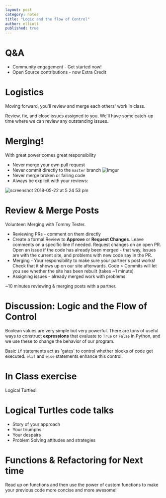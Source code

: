 ```yaml
---
layout: post
category: notes
title: "Logic and the flow of Control"
author: elliott
published: true
---
```


# Q&A

* Community engagement - Get started now!
* Open Source contributions - now Extra Credit

# Logistics

Moving forward, you'll review and merge each others' work in class.

Review, fix, and close issues assigned to you. We'll have some catch-up time where
we can review any outstanding issues.

# Merging!

With great power comes great responsibility

* Never merge your own pull request
* Never commit directly to the `master` branch
![Imgur](http://i.imgur.com/sEFqgU7.png)
* Never merge broken or failing code
* Always be explicit with your reviews:

![screenshot 2018-05-22 at 5 24 53 pm](https://user-images.githubusercontent.com/1702745/40391297-c084aa2e-5de5-11e8-9eee-54c79744b2b8.png)


# Review & Merge Posts

Volunteer: Merging with Tommy Tester.

* Reviewing PRs - comment on them directly
* Create a formal Review to **Approve** or **Request Changes**.  Leave comments on a specific line if needed.  Request changes on an open PR.  Open an issue if the code has already been merged - that way, issues are with the current site, and problems with new code say in the PR.
* Merging - Your responsibility to make sure your partner's post works! Check that it shows up on our site afterwards.  Code > Commits will let you see whether the site has been rebuilt (takes ~1 minute)
* Assigning issues - already merged work with problems

~10 minutes reviewing & merging posts with a partner.

# Discussion: Logic and the Flow of Control

Boolean values are very simple but very powerful.  There are tons of useful ways to
construct **expressions** that evaluate to `True` or `False` in Python, and we use these
to change the behavior of our program.

Basic `if` statements act as 'gates' to control whether blocks of code get executed.
`elif` and `else` statements enhance this control.

# In Class exercise

Logical Turtles!

# Logical Turtles code talks

* Story of your approach
* Your triumphs
* Your despairs
* Problem Solving attitudes and strategies

# Functions & Refactoring for Next time

Read up on functions and then use the power of custom functions to make your previous code more concise and more awesome!
